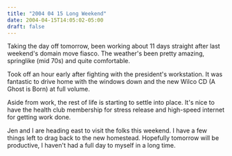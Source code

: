 ```yaml
---
title: "2004 04 15 Long Weekend"
date: 2004-04-15T14:05:02-05:00
draft: false
---
```


Taking the day off tomorrow, been working about 11 days straight after last weekend's domain move fiasco. The weather's been pretty amazing, springlike (mid 70s) and quite comfortable.

Took off an hour early after fighting with the president's workstation. It was fantastic to drive home with the windows down and the new Wilco CD (A Ghost is Born) at full volume.

Aside from work, the rest of life is starting to settle into place. It's nice to have the health club membership for stress release and high-speed internet for getting work done. 

Jen and I are heading east to visit the folks this weekend. I have a few things left to drag back to the new homestead. Hopefully tomorrow will be productive, I haven't had a full day to myself in a long time.


